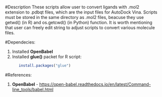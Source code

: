#Description
These scripts allow user to convert ligands with .mol2 extension to .pdbqt files, which are the input files for AutoDock Vina. 
Scripts must be stored in the same directory as .mol2 files, beacuse they use getwd() (in R) and os.getcwd() (in Python) function. 
It is worth mentioning that user can freely edit string to adjust scripts to convert various molecule files.



#Dependecies:
1) Installed **OpenBabel**
2) Installed **glue()** packet for R script:
    ```r
       install.packages("glue")
    ```

#References:
1) **OpenBabel** - https://open-babel.readthedocs.io/en/latest/Command-line_tools/babel.html
